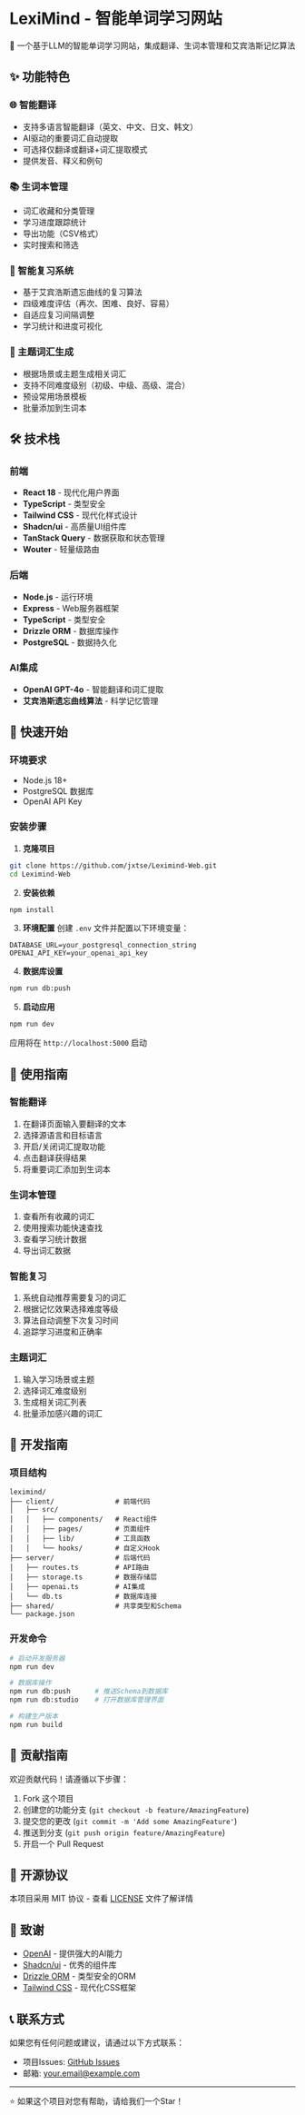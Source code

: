# LexiMind - 智能单词学习网站

🧠 一个基于LLM的智能单词学习网站，集成翻译、生词本管理和艾宾浩斯记忆算法

## ✨ 功能特色

### 🌐 智能翻译
- 支持多语言智能翻译（英文、中文、日文、韩文）
- AI驱动的重要词汇自动提取
- 可选择仅翻译或翻译+词汇提取模式
- 提供发音、释义和例句

### 📚 生词本管理
- 词汇收藏和分类管理
- 学习进度跟踪统计
- 导出功能（CSV格式）
- 实时搜索和筛选

### 🧠 智能复习系统
- 基于艾宾浩斯遗忘曲线的复习算法
- 四级难度评估（再次、困难、良好、容易）
- 自适应复习间隔调整
- 学习统计和进度可视化

### 🎯 主题词汇生成
- 根据场景或主题生成相关词汇
- 支持不同难度级别（初级、中级、高级、混合）
- 预设常用场景模板
- 批量添加到生词本

## 🛠️ 技术栈

### 前端
- **React 18** - 现代化用户界面
- **TypeScript** - 类型安全
- **Tailwind CSS** - 现代化样式设计
- **Shadcn/ui** - 高质量UI组件库
- **TanStack Query** - 数据获取和状态管理
- **Wouter** - 轻量级路由

### 后端
- **Node.js** - 运行环境
- **Express** - Web服务器框架
- **TypeScript** - 类型安全
- **Drizzle ORM** - 数据库操作
- **PostgreSQL** - 数据持久化

### AI集成
- **OpenAI GPT-4o** - 智能翻译和词汇提取
- **艾宾浩斯遗忘曲线算法** - 科学记忆管理

## 🚀 快速开始

### 环境要求
- Node.js 18+
- PostgreSQL 数据库
- OpenAI API Key

### 安装步骤

1. **克隆项目**
```bash
git clone https://github.com/jxtse/Leximind-Web.git
cd Leximind-Web
```

2. **安装依赖**
```bash
npm install
```

3. **环境配置**
创建 `.env` 文件并配置以下环境变量：
```env
DATABASE_URL=your_postgresql_connection_string
OPENAI_API_KEY=your_openai_api_key
```

4. **数据库设置**
```bash
npm run db:push
```

5. **启动应用**
```bash
npm run dev
```

应用将在 `http://localhost:5000` 启动

## 📖 使用指南

### 智能翻译
1. 在翻译页面输入要翻译的文本
2. 选择源语言和目标语言
3. 开启/关闭词汇提取功能
4. 点击翻译获得结果
5. 将重要词汇添加到生词本

### 生词本管理
1. 查看所有收藏的词汇
2. 使用搜索功能快速查找
3. 查看学习统计数据
4. 导出词汇数据

### 智能复习
1. 系统自动推荐需要复习的词汇
2. 根据记忆效果选择难度等级
3. 算法自动调整下次复习时间
4. 追踪学习进度和正确率

### 主题词汇
1. 输入学习场景或主题
2. 选择词汇难度级别
3. 生成相关词汇列表
4. 批量添加感兴趣的词汇

## 🔧 开发指南

### 项目结构
```
leximind/
├── client/               # 前端代码
│   ├── src/
│   │   ├── components/   # React组件
│   │   ├── pages/        # 页面组件
│   │   ├── lib/          # 工具函数
│   │   └── hooks/        # 自定义Hook
├── server/               # 后端代码
│   ├── routes.ts         # API路由
│   ├── storage.ts        # 数据存储层
│   ├── openai.ts         # AI集成
│   └── db.ts             # 数据库连接
├── shared/               # 共享类型和Schema
└── package.json
```

### 开发命令
```bash
# 启动开发服务器
npm run dev

# 数据库操作
npm run db:push      # 推送Schema到数据库
npm run db:studio    # 打开数据库管理界面

# 构建生产版本
npm run build
```

## 🤝 贡献指南

欢迎贡献代码！请遵循以下步骤：

1. Fork 这个项目
2. 创建您的功能分支 (`git checkout -b feature/AmazingFeature`)
3. 提交您的更改 (`git commit -m 'Add some AmazingFeature'`)
4. 推送到分支 (`git push origin feature/AmazingFeature`)
5. 开启一个 Pull Request

## 📄 开源协议

本项目采用 MIT 协议 - 查看 [LICENSE](LICENSE) 文件了解详情

## 🙏 致谢

- [OpenAI](https://openai.com/) - 提供强大的AI能力
- [Shadcn/ui](https://ui.shadcn.com/) - 优秀的组件库
- [Drizzle ORM](https://orm.drizzle.team/) - 类型安全的ORM
- [Tailwind CSS](https://tailwindcss.com/) - 现代化CSS框架

## 📞 联系方式

如果您有任何问题或建议，请通过以下方式联系：

- 项目Issues: [GitHub Issues](https://github.com/jxtse/Leximind-Web/issues)
- 邮箱: your.email@example.com

---

⭐ 如果这个项目对您有帮助，请给我们一个Star！